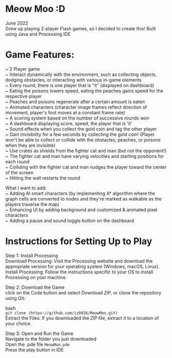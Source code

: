# Meow Moo :D

June 2022<br>
Grew up playing 2-player Flash games, so I decided to create this! Built using Java and Processing IDE

# Game Features:
~ 2 Player game <br>
~ Interact dynamically with the environment, such as collecting objects, dodging obstacles, or interacting with various in-game elements<br>
~ Every round, there is one player that is "it" (displayed on dashboard)<br>
~ Eating the poisons lowers speed, eating the peaches gains speed for the respective player<br>
~ Peaches and poisons regenerate after a certain amount is eaten<br>
~ Animated characters (character image frames reflect direction of movement, player's foot moves at a constant frame rate) <br>
~ A scoring system based on the number of successive rounds won<br>
~ A dashboard displaying score, speed, the player that is 'it'<br>
~ Sound effects when you collect the gold coin and tag the other player<br>
~ Gain invisibility for a few seconds by collecting the gold coin! (Player won't be able to collect or collide with the obstacles, peaches, or poisons when they are invisible)<br>
~ Use crates as shields from the fighter cat and man (but not the opponent!)<br>
~ The fighter cat and man have varying velocities and starting positions for each round<br>
~ Colliding with the fighter cat and man nudges the player toward the center of the screen<br>
~ Hitting the wall restarts the round<br>

What I want to add: <br>
~ Adding AI smart characters (by implementing A* algorithm where the graph cells are converted to nodes and they're marked as walkable as the players traverse the map)<br>
~ Enhancing UI by adding background and customized & animated pixel characters<br>
~ Adding a pause and sound toggle button on the dashboard <br>

# Instructions for Setting Up to Play
Step 1: Install Processing<br>
Download Processing: Visit the Processing website and download the appropriate version for your operating system (Windows, macOS, Linux).<br>
Install Processing: Follow the instructions specific to your OS to install Processing on your machine.<br>

Step 2: Download the Game<br>
click on the Code button and select Download ZIP, or clone the repository using Git:<br>

bash<br>
`git clone (https://github.com/iz0926/MeowMoo.git)` <br>
Extract the Files: If you downloaded the ZIP file, extract it to a location of your choice.<br>

Step 3: Open and Run the Game<br>
Navigate to the folder you just downloaded<br>
Open the .pde file `MeowMoo.pde` <br>
Press the play button in IDE<br>
